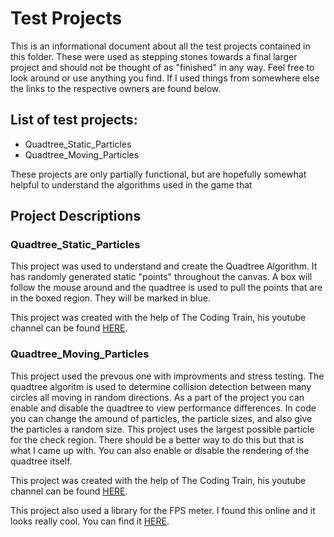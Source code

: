 # Test Projects

This is an informational document about all the test projects contained in this folder. These were used as stepping stones towards a final larger project and should not be thought of as "finished" in any way. Feel free to look around or use anything you find. If I used things from somewhere else the links to the respective owners are found below.

## List of test projects:

* Quadtree_Static_Particles
* Quadtree_Moving_Particles

These projects are only partially functional, but are hopefully somewhat helpful to understand the algorithms used in the game that 

## Project Descriptions


### Quadtree_Static_Particles

This project was used to understand and create the Quadtree Algorithm. It has randomly generated static "points" throughout the canvas. A box will follow the mouse around and the quadtree is used to pull the points that are in the boxed region. They will be marked in blue. 

This project was created with the help of The Coding Train, his youtube channel can be found [HERE](https://www.youtube.com/user/shiffman). 

### Quadtree_Moving_Particles

This project used the prevous one with improvments and stress testing. The quadtree algoritm is used to determine collision detection between many circles all moving in random directions. As a part of the project you can enable and disable the quadtree to view performance differences. In code you can change the amound of particles, the particle sizes, and also give the particles a random size. This project uses the largest possible particle for the check region. There should be a better way to do this but that is what I came up with. You can also enable or disable the rendering of the quadtree itself.

This project was created with the help of The Coding Train, his youtube channel can be found [HERE](https://www.youtube.com/user/shiffman). 

This project also used a library for the FPS meter. I found this online and it looks really cool. You can find it [HERE](http://darsa.in/fpsmeter/).

    
    



